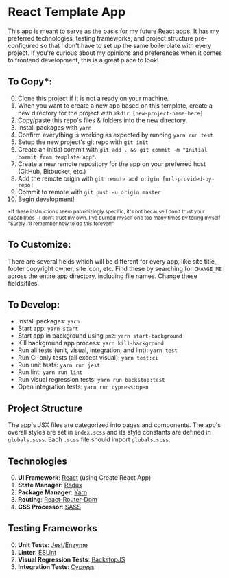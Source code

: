 # React Template App

This app is meant to serve as the basis for my future React apps. It has my preferred technologies, testing frameworks, and project structure pre-configured so that I don't have to set up the same boilerplate with every project. If you're curious about my opinions and preferences when it comes to frontend development, this is a great place to look!

## To Copy*:

0. Clone this project if it is not already on your machine.
0. When you want to create a new app based on this template, create a new directory for the project with `mkdir [new-project-name-here]`
0. Copy/paste this repo's files & folders into the new directory.
0. Install packages with `yarn`
0. Confirm everything is working as expected by running `yarn run test`
0. Setup the new project's git repo with `git init`
0. Create an initial commit with `git add . && git commit -m "Initial commit from template app"`.
0. Create a new remote repository for the app on your preferred host (GitHub, Bitbucket, etc.)
0. Add the remote origin with `git remote add origin [url-provided-by-repo]`
0. Commit to remote with `git push -u origin master`
0. Begin development!

<sup>*If these instructions seem patronizingly specific, it's not because I don't trust your capabilities--I don't trust my own. I've burned myself one too many times by telling myself "Surely I'll remember how to do *this* forever!"</sup>

## To Customize:
There are several fields which will be different for every app, like site title, footer copyright owner, site icon, etc. Find these by searching for `CHANGE_ME` across the entire app directory, including file names. Change these fields/files.

## To Develop:
- Install packages: `yarn`
- Start app: `yarn start`
- Start app in background using `pm2`: `yarn start-background`
- Kill background app process: `yarn kill-background`
- Run all tests (unit, visual, integration, and lint): `yarn test`
- Run CI-only tests (all except visual): `yarn test:ci`
- Run unit tests: `yarn run jest`
- Run lint: `yarn run lint`
- Run visual regression tests: `yarn run backstop:test`
- Open integration tests: `yarn run cypress:open`

## Project Structure
The app's JSX files are categorized into pages and components. The app's overall styles are set in `index.scss` and its style constants are defined in `globals.scss`. Each `.scss` file should import `globals.scss`.

## Technologies
0. **UI Framework**: [React](https://reactjs.org/) (using Create React App)
0. **State Manager**: [Redux](https://redux.js.org/)
0. **Package Manager**: [Yarn](https://yarnpkg.com/)
0. **Routing**: [React-Router-Dom](https://www.npmjs.com/package/react-router-dom)
0. **CSS Processor**: [SASS](https://sass-lang.com/)

## Testing Frameworks
0. **Unit Tests**: [Jest](https://jestjs.io/)/[Enzyme](https://github.com/enzymejs/enzyme)
0. **Linter**: [ESLint](https://eslint.org/)
0. **Visual Regression Tests**: [BackstopJS](https://garris.github.io/BackstopJS/)
0. **Integration Tests**: [Cypress](https://www.cypress.io/)

